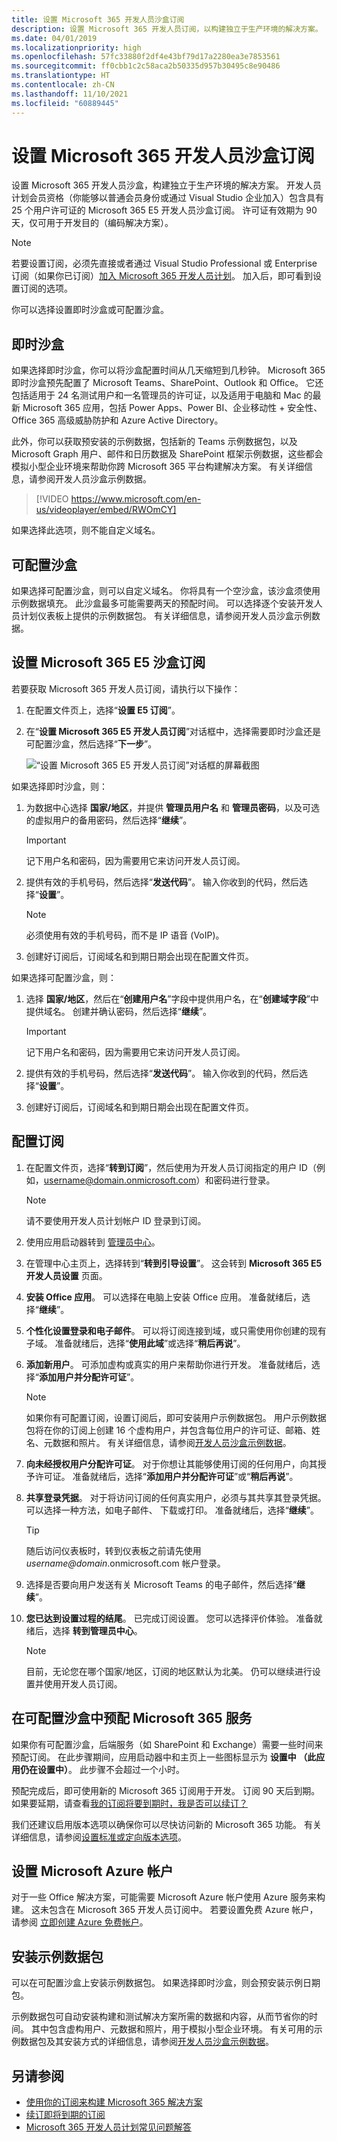 ```yaml
---
title: 设置 Microsoft 365 开发人员沙盒订阅
description: 设置 Microsoft 365 开发人员订阅，以构建独立于生产环境的解决方案。
ms.date: 04/01/2019
ms.localizationpriority: high
ms.openlocfilehash: 57fc33880f2df4e43bf79d17a2280ea3e7853561
ms.sourcegitcommit: ff0cbb1c2c58aca2b50335d957b30495c8e90486
ms.translationtype: HT
ms.contentlocale: zh-CN
ms.lasthandoff: 11/10/2021
ms.locfileid: "60889445"
---
```

# <a name="set-up-a-microsoft-365-developer-sandbox-subscription"></a>设置 Microsoft 365 开发人员沙盒订阅 

设置 Microsoft 365 开发人员沙盒，构建独立于生产环境的解决方案。 开发人员计划会员资格（你能够以普通会员身份或通过 Visual Studio 企业加入）包含具有 25 个用户许可证的 Microsoft 365 E5 开发人员沙盒订阅。 许可证有效期为 90 天，仅可用于开发目的（编码解决方案）。 

> [!NOTE] 
> 若要设置订阅，必须先直接或者通过 Visual Studio Professional 或 Enterprise 订阅（如果你已订阅）[加入 Microsoft 365 开发人员计划](microsoft-365-developer-program.md)。 加入后，即可看到设置订阅的选项。

你可以选择设置即时沙盒或可配置沙盒。

## <a name="instant-sandbox"></a>即时沙盒

如果选择即时沙盒，你可以将沙盒配置时间从几天缩短到几秒钟。 Microsoft 365 即时沙盒预先配置了 Microsoft Teams、SharePoint、Outlook 和 Office。 它还包括适用于 24 名测试用户和一名管理员的许可证，以及适用于电脑和 Mac 的最新 Microsoft 365 应用，包括 Power Apps、Power BI、企业移动性 + 安全性、Office 365 高级威胁防护和 Azure Active Directory。

此外，你可以获取预安装的示例数据，包括新的 Teams 示例数据包，以及 Microsoft Graph 用户、邮件和日历数据及 SharePoint 框架示例数据，这些都会模拟小型企业环境来帮助你跨 Microsoft 365 平台构建解决方案。 有关详细信息，请参阅开发人员沙盒示例数据。

> [!VIDEO https://www.microsoft.com/en-us/videoplayer/embed/RWOmCY]

如果选择此选项，则不能自定义域名。

## <a name="configurable-sandbox"></a>可配置沙盒

如果选择可配置沙盒，则可以自定义域名。 你将具有一个空沙盒，该沙盒须使用示例数据填充。 此沙盒最多可能需要两天的预配时间。 可以选择逐个安装开发人员计划仪表板上提供的示例数据包。 有关详细信息，请参阅开发人员沙盒示例数据。

## <a name="set-up-your-microsoft-365-e5-sandbox-subscription"></a>设置 Microsoft 365 E5 沙盒订阅

若要获取 Microsoft 365 开发人员订阅，请执行以下操作：

1. 在配置文件页上，选择“**设置 E5 订阅**”。

2. 在“**设置 Microsoft 365 E5 开发人员订阅**”对话框中，选择需要即时沙盒还是可配置沙盒，然后选择“**下一步**”。

    ![“设置 Microsoft 365 E5 开发人员订阅”对话框的屏幕截图](images/set-up-your-subscription.png)

如果选择即时沙盒，则：

1.  为数据中心选择 **国家/地区**，并提供 **管理员用户名** 和 **管理员密码**，以及可选的虚拟用户的备用密码，然后选择“**继续**”。

    > [!IMPORTANT] 
    > 记下用户名和密码，因为需要用它来访问开发人员订阅。

2.  提供有效的手机号码，然后选择“**发送代码**”。 输入你收到的代码，然后选择“**设置**”。

    > [!NOTE] 
    > 必须使用有效的手机号码，而不是 IP 语音 (VoIP)。

3.  创建好订阅后，订阅域名和到期日期会出现在配置文件页。

如果选择可配置沙盒，则：

1.  选择 **国家/地区**，然后在“**创建用户名**”字段中提供用户名，在“**创建域字段**”中提供域名。 创建并确认密码，然后选择“**继续**”。

    > [!IMPORTANT] 
    > 记下用户名和密码，因为需要用它来访问开发人员订阅。

2.  提供有效的手机号码，然后选择“**发送代码**”。 输入你收到的代码，然后选择“**设置**”。
3.  创建好订阅后，订阅域名和到期日期会出现在配置文件页。


## <a name="configure-the-subscription"></a>配置订阅

1. 在配置文件页，选择“**转到订阅**”，然后使用为开发人员订阅指定的用户 ID（例如，username@domain.onmicrosoft.com）和密码进行登录。

   > [!NOTE] 
   > 请不要使用开发人员计划帐户 ID 登录到订阅。

2. 使用应用启动器转到 [管理员中心](https://admin.microsoft.com/AdminPortal/Home#/homepage)。

3. 在管理中心主页上，选择转到“**转到引导设置**”。 这会转到 **Microsoft 365 E5 开发人员设置** 页面。

4. **安装 Office 应用**。 可以选择在电脑上安装 Office 应用。 准备就绪后，选择“**继续**”。

5. **个性化设置登录和电子邮件**。 可以将订阅连接到域，或只需使用你创建的现有子域。 准备就绪后，选择“**使用此域**”或选择“**稍后再说**”。

6. **添加新用户**。 可添加虚构或真实的用户来帮助你进行开发。 准备就绪后，选择“**添加用户并分配许可证**”。
    
    > [!NOTE]
    > 如果你有可配置订阅，设置订阅后，即可安装用户示例数据包。 用户示例数据包将在你的订阅上创建 16 个虚构用户，并包含每位用户的许可证、邮箱、姓名、元数据和照片。 有关详细信息，请参阅[开发人员沙盒示例数据](install-sample-packs.md)。

6. **向未经授权用户分配许可证**。 对于你想让其能够使用订阅的任何用户，向其授予许可证。 准备就绪后，选择“**添加用户并分配许可证**”或“**稍后再说**”。

7. **共享登录凭据**。 对于将访问订阅的任何真实用户，必须与其共享其登录凭据。 可以选择一种方法，如电子邮件、 下载或打印。 准备就绪后，选择“**继续**”。

   > [!TIP] 
   > 随后访问仪表板时，转到仪表板之前请先使用 *username@domain*.onmicrosoft.com 帐户登录。

8. 选择是否要向用户发送有关 Microsoft Teams 的电子邮件，然后选择“**继续**”。

9. **您已达到设置过程的结尾**。 已完成订阅设置。 您可以选择评价体验。 准备就绪后，选择 **转到管理员中心**。
    
   > [!NOTE] 
   > 目前，无论您在哪个国家/地区，订阅的地区默认为北美。 仍可以继续进行设置并使用开发人员订阅。

## <a name="provision-microsoft-365-services-in-your-configurable-sandbox"></a>在可配置沙盒中预配 Microsoft 365 服务

如果你有可配置沙盒，后端服务（如 SharePoint 和 Exchange）需要一些时间来预配订阅。 在此步骤期间，应用启动器中和主页上一些图标显示为 **设置中 （此应用仍在设置中）**。 此步骤不会超过一个小时。

预配完成后，即可使用新的 Microsoft 365 订阅用于开发。 订阅 90 天后到期。 如果要延期，请查看[我的订阅将要到期时，我是否可以续订？](microsoft-365-developer-program-faq.yml#renew-subscription)

我们还建议启用版本选项以确保你可以尽快访问新的 Microsoft 365 功能。 有关详细信息，请参阅[设置标准或定向版本选项](https://support.office.com/article/set-up-the-standard-or-targeted-release-options-in-office-365-3b3adfa4-1777-4ff0-b606-fb8732101f47)。

## <a name="set-up-a-microsoft-azure-account"></a>设置 Microsoft Azure 帐户

对于一些 Office 解决方案，可能需要 Microsoft Azure 帐户使用 Azure 服务来构建。 这未包含在 Microsoft 365 开发人员订阅中。 若要设置免费 Azure 帐户，请参阅 [立即创建 Azure 免费帐户](https://azure.microsoft.com/free/)。

## <a name="install-sample-data-packs"></a>安装示例数据包

可以在可配置沙盒上安装示例数据包。 如果选择即时沙盒，则会预安装示例日期包。

示例数据包可自动安装构建和测试解决方案所需的数据和内容，从而节省你的时间。 其中包含虚构用户、元数据和照片，用于模拟小型企业环境。 有关可用的示例数据包及其安装方式的详细信息，请参阅[开发人员沙盒示例数据](install-sample-packs.md)。

## <a name="see-also"></a>另请参阅

- [使用你的订阅来构建 Microsoft 365 解决方案](build-microsoft-365-solutions.md)
- [续订即将到期的订阅](subscription-expiration-and-renewal.md)
- [Microsoft 365 开发人员计划常见问题解答](microsoft-365-developer-program-faq.yml)
